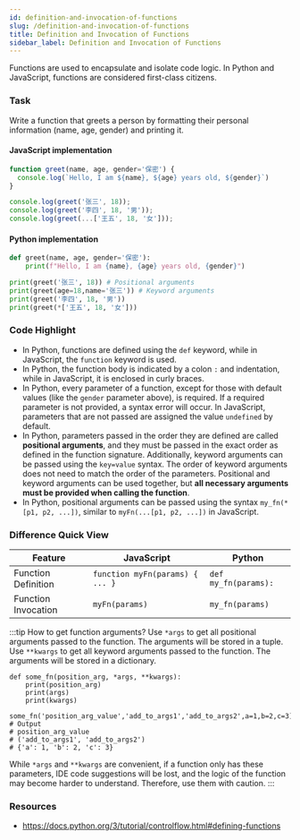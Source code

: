 ```yaml
---
id: definition-and-invocation-of-functions
slug: /definition-and-invocation-of-functions
title: Definition and Invocation of Functions
sidebar_label: Definition and Invocation of Functions
---
```


Functions are used to encapsulate and isolate code logic. In Python and JavaScript, functions are considered first-class citizens.

### Task

Write a function that greets a person by formatting their personal information (name, age, gender) and printing it.

#### JavaScript implementation
```javascript
function greet(name, age, gender='保密') {
  console.log(`Hello, I am ${name}, ${age} years old, ${gender}`)
}

console.log(greet('张三', 18));
console.log(greet('李四', 18, '男'));
console.log(greet(...['王五', 18, '女']));
```

#### Python implementation
```python
def greet(name, age, gender='保密'):
    print(f"Hello, I am {name}, {age} years old, {gender}")

print(greet('张三', 18)) # Positional arguments
print(greet(age=18,name='张三')) # Keyword arguments
print(greet('李四', 18, '男')) 
print(greet(*['王五', 18, '女'])) 
```

### Code Highlight

- In Python, functions are defined using the `def` keyword, while in JavaScript, the `function` keyword is used.
- In Python, the function body is indicated by a colon `:` and indentation, while in JavaScript, it is enclosed in curly braces.
- In Python, every parameter of a function, except for those with default values (like the `gender` parameter above), is required. If a required parameter is not provided, a syntax error will occur. In JavaScript, parameters that are not passed are assigned the value `undefined` by default.
- In Python, parameters passed in the order they are defined are called **positional arguments**, and they must be passed in the exact order as defined in the function signature. Additionally, keyword arguments can be passed using the `key=value` syntax. The order of keyword arguments does not need to match the order of the parameters. Positional and keyword arguments can be used together, but **all necessary arguments must be provided when calling the function**.
- In Python, positional arguments can be passed using the syntax `my_fn(*[p1, p2, ...])`, similar to `myFn(...[p1, p2, ...])` in JavaScript.

### Difference Quick View

| Feature | JavaScript | Python |
|---------|------------|--------|
| Function Definition | `function myFn(params) { ... }` | `def my_fn(params):` |
| Function Invocation | `myFn(params)` | `my_fn(params)` |

:::tip How to get function arguments?
Use `*args` to get all positional arguments passed to the function. The arguments will be stored in a tuple. Use `**kwargs` to get all keyword arguments passed to the function. The arguments will be stored in a dictionary.
```
def some_fn(position_arg, *args, **kwargs):
    print(position_arg)
    print(args)
    print(kwargs)

some_fn('position_arg_value','add_to_args1','add_to_args2',a=1,b=2,c=3)
# Output
# position_arg_value
# ('add_to_args1', 'add_to_args2')
# {'a': 1, 'b': 2, 'c': 3}
```
While `*args` and `**kwargs` are convenient, if a function only has these parameters, IDE code suggestions will be lost, and the logic of the function may become harder to understand. Therefore, use them with caution.
:::

### Resources

- https://docs.python.org/3/tutorial/controlflow.html#defining-functions
